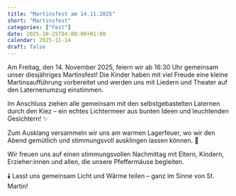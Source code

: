 ```yaml
---
title: "Martinsfest am 14.11.2025"
short: "Martinsfest"
categories: ["Fest"]
date: 2025-10-25T04:00:00+01:00
calendar: 2025-11-14
draft: false
---
```


Am Freitag, den 14. November 2025, feiern wir ab 16:30 Uhr gemeinsam unser diesjähriges Martinsfest! Die Kinder haben mit viel Freude eine kleine Martinsaufführung vorbereitet und werden uns mit Liedern und Theater auf den Laternenumzug einstimmen.

Im Anschluss ziehen alle gemeinsam mit den selbstgebastelten Laternen durch den Kiez – ein echtes Lichtermeer aus bunten Ideen und leuchtenden Gesichtern! ✨

Zum Ausklang versammeln wir uns am warmen Lagerfeuer, wo wir den Abend gemütlich und stimmungsvoll ausklingen lassen können. 💛

Wir freuen uns auf einen stimmungsvollen Nachmittag mit Eltern, Kindern, Erzieher:innen und allen, die unsere Pfeffermäuse begleiten.

🕯️ Lasst uns gemeinsam Licht und Wärme teilen – ganz im Sinne von St. Martin!

